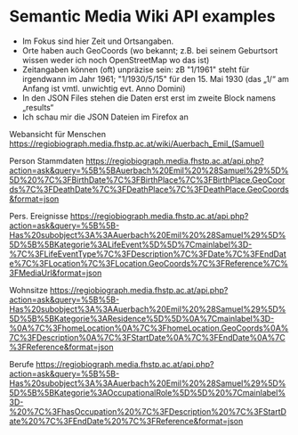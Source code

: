 # Semantic Media Wiki API examples

* Im Fokus sind hier Zeit und Ortsangaben.
* Orte haben auch GeoCoords (wo bekannt; z.B. bei seinem Geburtsort wissen weder ich noch OpenStreetMap wo das ist)
* Zeitangaben können (oft) unpräzise sein: zB "1/1961" steht für irgendwann im Jahr 1961; "1/1930/5/15" für den 15. Mai 1930 (das „1/“ am Anfang ist vmtl. unwichtig evt. Anno Domini)
* In den JSON Files stehen die Daten erst erst im zweite Block namens „results“
* Ich schau mir die JSON Dateien im Firefox an

Webansicht für Menschen
https://regiobiograph.media.fhstp.ac.at/wiki/Auerbach_Emil_(Samuel)

Person Stammdaten
https://regiobiograph.media.fhstp.ac.at/api.php?action=ask&query=%5B%5BAuerbach%20Emil%20%28Samuel%29%5D%5D%20%7C%3FBirthDate%7C%3FBirthPlace%7C%3FBirthPlace.GeoCoords%7C%3FDeathDate%7C%3FDeathPlace%7C%3FDeathPlace.GeoCoords&format=json

Pers. Ereignisse
https://regiobiograph.media.fhstp.ac.at/api.php?action=ask&query=%5B%5B-Has%20subobject%3A%3AAuerbach%20Emil%20%28Samuel%29%5D%5D%5B%5BKategorie%3ALifeEvent%5D%5D%7Cmainlabel%3D-%7C%3FLifeEventType%7C%3FDescription%7C%3FDate%7C%3FEndDate%7C%3FLocation%7C%3FLocation.GeoCoords%7C%3FReference%7C%3FMediaUrl&format=json

Wohnsitze
https://regiobiograph.media.fhstp.ac.at/api.php?action=ask&query=%5B%5B-Has%20subobject%3A%3AAuerbach%20Emil%20%28Samuel%29%5D%5D%5B%5BKategorie%3AResidence%5D%5D%0A%7Cmainlabel%3D-%0A%7C%3FhomeLocation%0A%7C%3FhomeLocation.GeoCoords%0A%7C%3FDescription%0A%7C%3FStartDate%0A%7C%3FEndDate%0A%7C%3FReference&format=json

Berufe
https://regiobiograph.media.fhstp.ac.at/api.php?action=ask&query=%5B%5B-Has%20subobject%3A%3AAuerbach%20Emil%20%28Samuel%29%5D%5D%5B%5BKategorie%3AOccupationalRole%5D%5D%20%7Cmainlabel%3D-%20%7C%3FhasOccupation%20%7C%3FDescription%20%7C%3FStartDate%20%7C%3FEndDate%20%7C%3FReference&format=json
